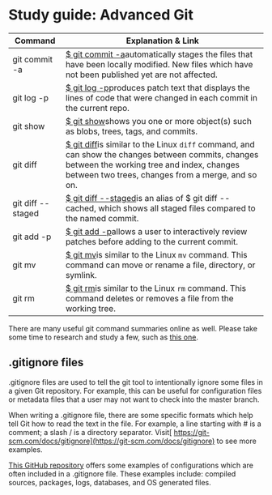 # Study guide: Advanced Git

| Command           | Explanation & Link                                                                                                                                                                                                                      |
| ----------------- | --------------------------------------------------------------------------------------------------------------------------------------------------------------------------------------------------------------------------------------- |
| git commit -a     | [$ git commit -a](https://git-scm.com/docs/git-commit#Documentation/git-commit.txt---all)automatically stages the files that have been locally modified. New files which have not been published yet are not affected.                     |
| git log -p        | [$ git log -p](https://git-scm.com/docs/git-log#generate_patch_text_with_p)produces patch text that displays the lines of code that were changed in each commit in the current repo.                                                       |
| git show          | [$ git show](https://git-scm.com/docs/git-show)shows you one or more object(s) such as blobs, trees, tags, and commits.                                                                                                                    |
| git diff          | [$ git diff](https://git-scm.com/docs/git-diff)is similar to the Linux `diff` command, and can show the changes between commits, changes between the working tree and index, changes between two trees, changes from a merge, and so on. |
| git diff --staged | [$ git diff --staged](https://git-scm.com/docs/git-diff)is an alias of $ git diff --cached, which  shows all staged files compared to the named commit.                                                                               |
| git add -p        | [$ git add -p](https://git-scm.com/docs/git-add)allows a user to interactively review patches before adding to the current commit.                                                                                                         |
| git mv            | [$ git mv](https://git-scm.com/docs/git-mv)is similar to the Linux `mv` command. This command can move or rename a file, directory, or symlink.                                                                                          |
| git rm            | [$ git rm](https://git-scm.com/docs/git-rm)is similar to the Linux `rm` command. This command deletes or removes a file from the working tree.                                                                                           |

There are many useful git command summaries online as well. Please take some time to research and study a few, such as [this one](https://education.github.com/git-cheat-sheet-education.pdf).

## .gitignore files

.gitignore files are used to tell the git tool to intentionally ignore some files in a given Git repository. For example, this can be useful for configuration files or metadata files that a user may not want to check into the master branch.

When writing a .gitignore file, there are some specific formats which help tell Git how to read the text in the file. For example, a line starting with # is a comment; a slash / is a directory separator. Visit[ https://git-scm.com/docs/gitignore](https://git-scm.com/docs/gitignore) to see more examples.

[This GitHub repository](https://gist.github.com/octocat/9257657) offers some examples of configurations which are often included in a .gitignore file. These examples include: compiled sources, packages, logs, databases, and OS generated files.
